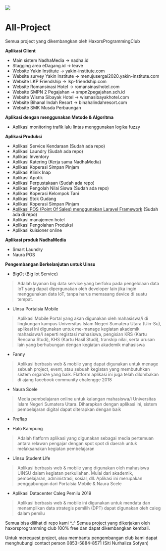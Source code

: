 <img src='https://haxors.or.id/img/logo_club.png'>

# All-Project
Semua project yang dikembangkan oleh HaxorsProgrammingClub

<strong> Aplikasi Client</strong>
- Main sistem NadhaMedia -> nadha.id
- Stagging area eDagang.id -> leave
- Website Yakin Institute -> yakin-institute.com
- Website survey Yakin Institute -> menujusergai2020.yakin-institute.com
- Website LKP Friendship -> lkp-friendship.com
- Website Romansinasi Hotel -> romansinasihotel.com
- Website SMPN 2 Pegajahan -> smpn2pegajahan.sch.id
- Website Wisma Sibayak Hotel -> wismasibayakhotel.com
- Website Bihanal Indah Resort -> binahalindahresort.com
- Website SMK Musda Perbaungan

<strong> Aplikasi dengan menggunakan Metode & Algoritma</strong>
- Aplikasi monitoring trafik lalu lintas menggunakan logika fuzzy

<strong> Aplikasi Produksi </strong>

- Aplikasi Service Kendaraan (Sudah ada repo)
- Aplikasi Laundry (Sudah ada repo)
- Aplikasi Inventory
- Aplikasi Katering (Kerja sama NadhaMedia)
- Aplikasi Koperasi Simpan Pinjam
- Aplikasi Klinik Inap
- Aplikasi Apotik
- Aplikasi Perpustakaan (Sudah ada repo)
- Aplikasi Pengolah Nilai Siswa (Sudah ada repo)
- Aplikasi Koperasi Kelompok Tani
- Aplikasi Stok Gudang
- Aplikasi Koperasi Simpan Pinjam
- <a href='https://github.com/haxorsprogramming/Point-Of-Sales'>Aplikasi POS (Point Of Sales) menggunakan Laravel Framework</a> (Sudah ada di repo)
- Aplikasi manajemen hotel
- Aplikasi Pengolahan Produksi
- Aplikasi kuisioner online

<strong> Aplikasi produk NadhaMedia </strong>

- Smart Laundry
- Naura POS

<strong> Pengembangan Berkelanjutan untuk Uinsu</strong>

- BigOt (Big Iot Service)
> Adalah layanan big data service yang berfoku pada pengelolaan data IoT yang dapat dipergunakan oleh developer lain jika ingin menggunakan data IoT, tanpa harus memasang device di suatu tempat.

- Uinsu Portalsia Mobile
> Aplikasi Mobile Portal yang akan digunakan oleh mahasiswa/i di lingkungan kampus Universitas Islam Negeri Sumatera Utara (Uin-Su), aplikasi ini digunakan untuk me-manage kegiatan akademik mahasiswa/i seperti registasi mahasiswa, pengisian KRS (Kartu Rencana Studi), KHS (Kartu Hasil Studi), transkip nilai, serta urusan lain yang berhubungan dengan kegiatan akademik mahasiswa  

- Fanny
> Aplikasi berbasis web & mobile yang dapat digunakan untuk menage sebuah project, event, atau sebuah kegiatan yang membutuhkan sistem organize yang baik. Flatform aplikasi ini juga telah dilombakan di ajang facebook community chalengge 2018

- Naura Scele
> Media pembelajaran online untuk kalangan mahasiswa/i Universitas Islam Negeri Sumatera Utara. Diharapkan dengan aplikasi ini, sistem pembelajaran digital dapat diterapkan dengan baik

- Preflap

- Halo Kampung
> Adalah flatform aplikasi yang digunakan sebagai media pertemuan antara relawan pengajar dengan spot spot di daerah untuk melaksanakan kegiatan pembelajaran

- Uinsu Student Life
> Aplikasi berbasis web & mobile yang digunakan oleh mahasiswa UINSU dalam kegiatan perkuliahan. Mulai dari akademik, pembelajaran, administrasi, sosial, dll. Aplikasi ini merupakan penggabungan dari Portalsia Mobile & Naura Scele

- Aplikasi Datacenter Caleg Pemilu 2019
> Aplikasi berbasis web & mobile ini digunakan untuk mendata dan menampilkan data strategis pemilih (DPT) dapat digunakan oleh caleg dalam pemilu

Semua bisa dilihat di repo kami ^_^
Semua project yang dikerjakan oleh haxorsprogramming club 100% free dan dapat dikembangkan kembali. 

Untuk merequest project, atau membantu pengembangan club kami dapat menghubungi contact person 0853-5884-8571 (Siti Nurhaliza Sofyan)

